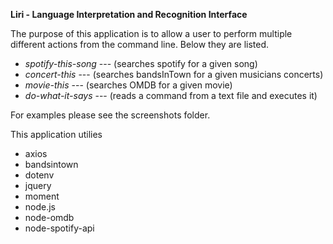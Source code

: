 **Liri - Language Interpretation and Recognition Interface**


The purpose of this application is to allow a user to perform multiple different actions from the command line. Below they are listed.

  * *spotify-this-song*   --- (searches spotify for a given song)
  * *concert-this*        --- (searches bandsInTown for a given musicians concerts)
  * *movie-this*          --- (searches OMDB for a given movie)
  * *do-what-it-says*     --- (reads a command from a text file and executes it)
  
For examples please see the screenshots folder.


This application utilies 
* axios
* bandsintown
* dotenv
* jquery
* moment
* node.js
* node-omdb
* node-spotify-api
